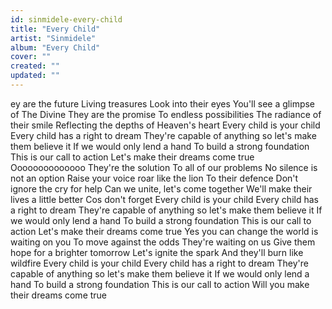 ```yaml
---
id: sinmidele-every-child
title: "Every Child"
artist: "Sinmidele"
album: "Every Child"
cover: ""
created: ""
updated: ""
---
```


ey are the future
Living treasures
Look into their eyes
You'll see a glimpse of The Divine
They are the promise
To endless possibilities
The radiance of their smile
Reflecting the depths of Heaven's heart
Every child is your child
Every child has a right to dream
They're capable of anything so let's make them believe it
If we would only lend a hand
To build a strong foundation
This is our call to action
Let's make their dreams come true
Oooooooooooooo
They're the solution
To all of our problems
No silence is not an option
Raise your voice roar like the lion
To their defence
Don't ignore the cry for help
Can we unite, let's come together
We'll make their lives a little better
Cos don't forget
Every child is your child
Every child has a right to dream
They're capable of anything so let's make them believe it
If we would only lend a hand
To build a strong foundation
This is our call to action
Let's make their dreams come true
Yes you can change the world is waiting on you
To move against the odds
They're waiting on us
Give them hope for a brighter tomorrow
Let's ignite the spark
And they'll burn like wildfire
Every child is your child
Every child has a right to dream
They're capable of anything so let's make them believe it
If we would only lend a hand
To build a strong foundation
This is our call to action
Will you make their dreams come true